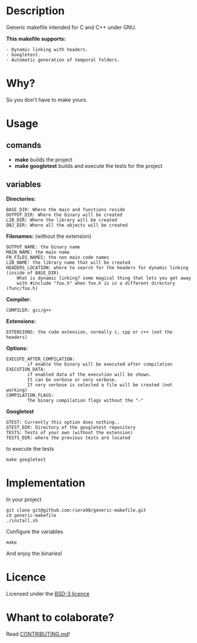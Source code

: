 # Description

Generic makefile intended for C and C++ under GNU.

**This makefile supports:**

	- Dynamic linking with headers.
	- Googletest.
	- Automatic generation of temporal folders.

# Why?

So you don't have to make yours.

# Usage

## comands

- **make** builds the project
- **make googletest** builds and execute the tests for the project

## variables

**Directories:**

	BASE_DIR: Where the main and functions reside
	OUTPUT_DIR: Where the binary will be created
	LIB_DIR: Where the library will be created
	OBJ_DIR: Where all the objects will be created

**Filenames:** (without the extension)

	OUTPUT_NAME: the binary name
	MAIN_NAME: the main name
	FN_FILES_NAMES: the non main code names
	LIB_NAME: the library name that will be created
	HEADERS_LOCATION: where to search for the headers for dynamic linking (inside of BASE_DIR)
		What is dynamic linking? some magical thing that lets you get away
		with #include "foo.h" when foo.h is in a different directory (func/foo.h)

**Compiler:**

	COMPILER: gcc/g++

**Extensions:**

	EXTENSIONS: the code extension, normally c, cpp or c++ (not the headers)

**Options:**

	EXECUTE_AFTER_COMPILATION:
			if enable the binary will be executed after compilation
	EXECUTION_DATA:
			if enabled data of the execution will be shown.
			It can be verbose or very verbose.
			If very verbose is selected a file will be created (not working)
	COMPILATION_FLAGS:
			The binary compilation flags without the "-"

**Googletest**

	GTEST: Currently this option does nothing..
	GTEST_DIR: Directory of the googletest repository
	TESTS: Tests of your own (without the extension)
	TESTS_DIR: where the previous tests are located

to execute the tests

	make googletest

# Implementation

In your project

	git clone git@github.com:riera90/generic-makefile.git
	cd generic-makefile
	./install.sh
Configure the variables

	make
And enjoy the binaries!

# Licence

Licensed under the [BSD-3 licence](https://github.com/riera90/generic-makefile/blob/master/LICENSE.md)


# Whant to colaborate?

Read [CONTRIBUTING.md](https://github.com/riera90/generic-makefile/blob/master/CONTRIBUTING.md)!
